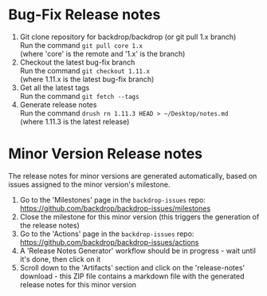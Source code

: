 # Bug-Fix Release notes

1) Git clone repository for backdrop/backdrop (or git pull 1.x branch)  
   Run the command `git pull core 1.x`  
   (where 'core' is the remote and '1.x' is the branch)
2) Checkout the latest bug-fix branch  
   Run the command `git checkout 1.11.x`  
   (where 1.11.x is the latest bug-fix branch)
3) Get all the latest tags  
   Run the command `git fetch --tags`
4) Generate release notes  
   Run the command `drush rn 1.11.3 HEAD > ~/Desktop/notes.md`  
   (where 1.11.3 is the latest release)


# Minor Version Release notes

The release notes for minor versions are generated automatically, based on
issues assigned to the minor version's milestone.

1) Go to the 'Milestones' page in the `backdrop-issues` repo:
   https://github.com/backdrop/backdrop-issues/milestones
2) Close the milestone for this minor version (this triggers the generation of
   the release notes)
3) Go to the 'Actions' page in the `backdrop-issues` repo:
   https://github.com/backdrop/backdrop-issues/actions
4) A 'Release Notes Generator' workflow should be in progress - wait until it's
   done, then click on it
5) Scroll down to the 'Artifacts' section and click on the 'release-notes'
   download - this ZIP file contains a markdown file with the generated release
   notes for this minor version
